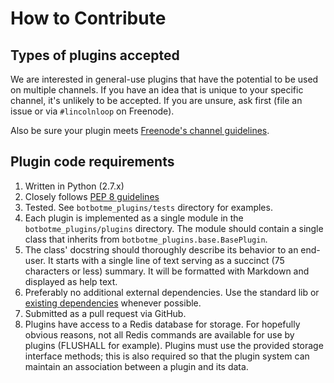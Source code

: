 # How to Contribute

## Types of plugins accepted

We are interested in general-use plugins that have the potential to be used on multiple channels. If you have an idea that is unique to your specific channel, it's unlikely to be accepted. If you are unsure, ask first (file an issue or via `#lincolnloop` on Freenode).

Also be sure your plugin meets [Freenode's channel guidelines](http://freenode.net/channel_guidelines.shtml).

## Plugin code requirements

1. Written in Python (2.7.x)
2. Closely follows [PEP 8 guidelines](http://www.python.org/dev/peps/pep-0008/)
3. Tested. See `botbotme_plugins/tests` directory for examples.
4. Each plugin is implemented as a single module in the `botbotme_plugins/plugins` directory. The module should contain a single class that inherits from `botbotme_plugins.base.BasePlugin`.
5. The class' docstring should thoroughly describe its behavior to an end-user. It starts with a single line of text serving as a succinct (75 characters or less) summary. It will be formatted with Markdown and displayed as help text.
6. Preferably no additional external dependencies. Use the standard lib or [existing dependencies](https://github.com/lincolnloop/botbotme-plugins/blob/master/setup.py) whenever possible.
7. Submitted as a pull request via GitHub.
8. Plugins have access to a Redis database for storage. For hopefully obvious reasons, not all Redis commands are available for use by plugins (FLUSHALL for example). Plugins must use the provided storage interface methods; this is also required so that the plugin system can maintain an association between a plugin and its data.
